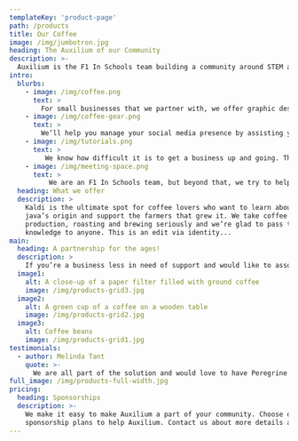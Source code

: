 ```yaml
---
templateKey: 'product-page'
path: /products
title: Our Coffee
image: /img/jumbotron.jpg
heading: The Auxilium of our Community
description: >-
  Auxilium is the F1 In Schools team building a community around STEM and our locality and supporting the businesses and organisations surrounding it. We partner and help businesses, working closely with them to achieve their goals.
intro:
  blurbs:
    - image: /img/coffee.png
      text: >
        For small businesses that we partner with, we offer graphic design services. We will illustrate, 3D model, and texture logos and banners to help your business shine compared to the competition.
    - image: /img/coffee-gear.png
      text: >
        We’ll help you manage your social media presence by assisting you in your posts. We’ll aid you with setting posting times that will appeal to your audience and create a base following.
    - image: /img/tutorials.png
      text: >
         We know how difficult it is to get a business up and going. That’s why we want to help. We’ll promote you on our Alamanda College social platforms, and you’ll be featured on our display booth.
    - image: /img/meeting-space.png
      text: >
          We are an F1 In Schools team, but beyond that, we try to help our community. If you’re a business that may need support through these arduous times, then contact us. We’ll be happy to help with all of your needs. Even the ones not mentioned here!
  heading: What we offer
  description: >
    Kaldi is the ultimate spot for coffee lovers who want to learn about their
    java’s origin and support the farmers that grew it. We take coffee
    production, roasting and brewing seriously and we’re glad to pass that
    knowledge to anyone. This is an edit via identity...
main:
  heading: A partnership for the ages!
  description: >
    If you’re a business less in need of support and would like to associate your brand with STEM in the youth and a community mindset, then you’re in luck! Sponsoring us allows you to help us help our community, and allows you to associate yourself with that. When you sponsor us, we will promote your business on countless avenues and platforms to be sure that it’s seen. Depending on your level, we may even showcase you in our large community events!
  image1:
    alt: A close-up of a paper filter filled with ground coffee
    image: /img/products-grid3.jpg
  image2:
    alt: A green cup of a coffee on a wooden table
    image: /img/products-grid2.jpg
  image3:
    alt: Coffee beans
    image: /img/products-grid1.jpg
testimonials:
  - author: Melinda Tant
    quote: >-
      We are all part of the solution and would love to have Peregrine Racing on board in 2021.
full_image: /img/products-full-width.jpg
pricing:
  heading: Sponsorships
  description: >-
    We make it easy to make Auxilium a part of your community. Choose one of our
    sponsorship plans to help Auxilium. Contact us about more details and payment info.
---
```

